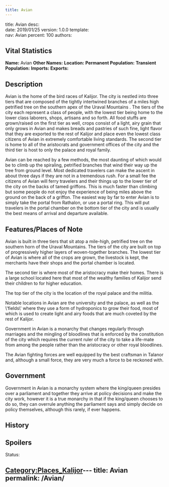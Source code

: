 ```yaml
---
title: Avian
---
```


title:		Avian
desc:		
date:		2019/01/25
version:	1.0.0
template:	
nav:		Avian
percent:	100
authors:	
## Vital Statistics

**Name:** Avian
**Other Names:**
**Location:**
**Permanent Population:**
**Transient Population:**
**Imports:**
**Exports:**

## Description

Avian is the home of the bird races of Kalijor. The city is nestled into
three tiers that are composed of the tightly intertwined branches of a
miles high petrified tree on the southern apex of the Uraval Mountains .
The tiers of the city each represent a class of people, with the lowest
tier being home to the lower class laborers, shops, artisans and so
forth. All food stuffs are grown/raised on the first tier as well, crops
consist of a light, airy grain that only grows in Avian and makes breads
and pastries of such fine, light flavor that they are exported to the
rest of Kalijor and place even the lowest class citizens of Avian in
extremely comfortable living standards. The second tier is home to all
of the aristocrats and government offices of the city and the third tier
is host to only the palace and royal family.

Avian can be reached by a few methods, the most daunting of which would
be to climb up the spiraling, petrified branches that wind their way up
the tree from ground level. Most dedicated travelers can make the ascent
in about three days if they are not in a tremendous rush. For a small
fee the citizens of Avian will ferry travelers and their things up to
the lower tier of the city on the backs of tamed griffons. This is much
faster than climbing but some people do not enjoy the experience of
being miles above the ground on the back of a griffon. The easiest way
by far to enter Avian is to simply take the portal from Rathalon, or use
a portal ring. This will put travelers in the portal chamber on the
bottom tier of the city and is usually the best means of arrival and
departure available.

## Features/Places of Note

Avian is built in three tiers that sit atop a mile-high, petrified tree
on the southern horn of the Uraval Mountains. The tiers of the city are
built on top of progressively higher layers of woven-together branches.
The lowest tier of Avian is where all of the crops are grown, the
livestock is kept, the merchants have their shops and the portal chamber
is located.

The second tier is where most of the aristocracy make their homes. There
is a large school located here that most of the wealthy families of
Kalijor send their children to for higher education.

The top tier of the city is the location of the royal palace and the
militia.

Notable locations in Avian are the university and the palace, as well as
the \\'fields\\' where they use a form of hydroponics to grow their
food, most of which is used to create light and airy foods that are much
coveted by the rest of Kalijor.

Government in Avian is a monarchy that changes regularly through
marriages and the mingling of bloodlines that is enforced by the
constitution of the city which requires the current ruler of the city to
take a life-mate from among the people rather than the aristocracy or
other royal bloodlines.

The Avian fighting forces are well equipped by the best craftsman in
Talanor and, although a small force, they are very much a force to be
reckoned with.

## Government

Government in Avian is a monarchy system where the king/queen presides
over a parliament and together they arrive at policy decisions and make
the city work, however it is a true monarchy in that if the king/queen
chooses to do so, they can overrule anything the parliament says and
simply decide on policy themselves, although this rarely, if ever
happens.

## History

## Spoilers

<spoiler text="Spoilers">Status: </spoiler>

[Category:Places_Kalijor](Category:Places_Kalijor "wikilink")---
title: Avian
permalink: /Avian/
---

